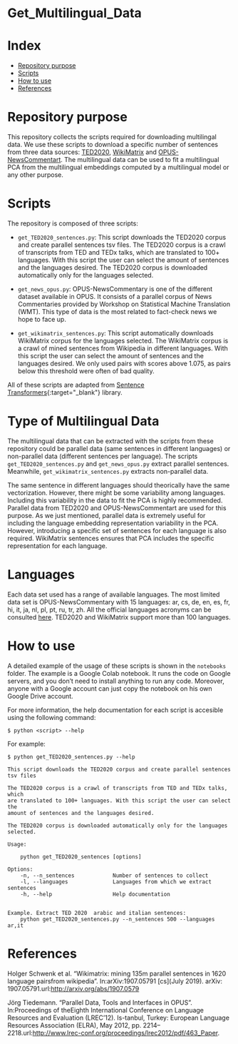 # Get_Multilingual_Data

# Index
 
 * [Repository purpose](#repository-purpose)
 * [Scripts](#scripts)
 * [How to use](#how-to-use)
 * [References](#references)
 
# Repository purpose

This repository collects the scripts required for downloading multilingal data. We use these scripts to download a specific number of sentences from three data sources: [TED2020](https://github.com/UKPLab/sentence-transformers/blob/master/docs/datasets/TED2020.md), [WikiMatrix](https://github.com/facebookresearch/LASER/tree/master/tasks/WikiMatrix) and [OPUS-NewsCommentart](http://opus.nlpl.eu/). The multilingual data can be used to fit a multilingual PCA from the multilingual embeddings computed by a multilingual model or any other purpose. 


# Scripts

The repository is composed of three scripts:

* `get_TED2020_sentences.py`: This script downloads the TED2020 corpus and create parallel sentences tsv files. The TED2020 corpus is a crawl of transcripts from TED and TEDx talks, which are translated to 100+ languages. With this script the user can select the amount of sentences and the languages desired.  The TED2020 corpus is downloaded automatically only for the languages selected.

* `get_news_opus.py`: OPUS-NewsCommentary is one of the different dataset available in OPUS. It consists of a parallel corpus of News Commentaries provided by Workshop on Statistical Machine Translation (WMT). This type of data is the most related to fact-check news we hope to face up. 

* `get_wikimatrix_sentences.py`: This script automatically downloads WikiMatrix corpus for the languages selected. The WikiMatrix corpus is a crawl of mined sentences from Wikipedia in  different languages. With this script the user can select the amount of sentences and the languages desired. We only used pairs with scores above 1.075, as pairs below this threshold were often of bad quality.

All of these scripts are adapted from [Sentence Transformers](https://github.com/UKPLab/sentence-transformers){:target="_blank"} library. 


# Type of Multilingual Data

The multilingual data that can be extracted with the scripts from these repository could be parallel data (same sentences in different languages) or non-parallel data (different sentences per language). The scripts `get_TED2020_sentences.py` and `get_news_opus.py` extract parallel sentences. Meanwhile, `get_wikimatrix_sentences.py` extracts non-parallel data. 

The same sentence in different languages should theorically have the same vectorization. However, there might be some variability among languages. Including this variability in the data to fit the PCA is highly recommended. Parallel data from TED2020 and OPUS-NewsCommentart are used for this purpose. As we just mentioned, parallel data is extremely useful for including the language embedding representation variability in the PCA. However, introducing a specific set of sentences for each language is also required. WikiMatrix sentences ensures that PCA includes the specific representation for each language. 


# Languages

Each data set used has a range of available languages. The most limited data set is OPUS-NewsCommentary with 15 languages: ar, cs, de, en, es, fr, hi, it, ja, nl, pl, pt, ru, tr, zh. All the official languages acronyms can be consulted [here](https://www.iana.org/assignments/language-subtag-registry/language-subtag-registry). 
TED2020 and WikiMatrix support more than 100 languages. 

# How to use

A detailed example of the usage of these scripts is shown in the `notebooks` folder. The example is a Google Colab notebook. It runs the code on Google servers, and you don’t need to install anything to run any code. Moreover, anyone with a Google account can just copy the notebook on his own Google Drive account.

For more information, the help documentation for each script is accesible using the following command:

```
$ python <script> --help
```

For example:
```
$ python get_TED2020_sentences.py --help
```

```
This script downloads the TED2020 corpus and create parallel sentences tsv files

The TED2020 corpus is a crawl of transcripts from TED and TEDx talks, which 
are translated to 100+ languages. With this script the user can select the 
amount of sentences and the languages desired. 

The TED2020 corpus is downloaded automatically only for the languages selected.
          
Usage:

    python get_TED2020_sentences [options] 

Options:
    -n, --n_sentences            Number of sentences to collect
    -l, --languages              Languages ​​from which we extract sentences
    -h, --help                   Help documentation


Example. Extract TED 2020  arabic and italian sentences:
    python get_TED2020_sentences.py --n_sentences 500 --languages ar,it
```
# References

Holger Schwenk et al. “Wikimatrix: mining 135m parallel sentences in 1620 language pairsfrom wikipedia”. In:arXiv:1907.05791 [cs](July 2019). arXiv: 1907.05791.url:http://arxiv.org/abs/1907.0579

Jörg Tiedemann. “Parallel Data, Tools and Interfaces in OPUS”. In:Proceedings of theEighth International Conference on Language Resources and Evaluation (LREC’12). Is-tanbul, Turkey: European Language Resources Association (ELRA), May 2012, pp. 2214–2218.url:http://www.lrec-conf.org/proceedings/lrec2012/pdf/463_Paper.
